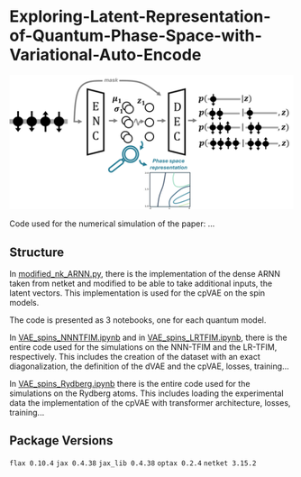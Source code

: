 # Exploring-Latent-Representation-of-Quantum-Phase-Space-with-Variational-Auto-Encode

![Image](spinVAE_schema_archi2.png)


Code used for the numerical simulation of the paper: ...




## Structure

In [modified_nk_ARNN.py](https://github.com/PaulinDS/Exploring-Latent-Representation-of-Quantum-Phase-Space-with-Variational-Auto-Encode/blob/main/modified_nk_ARNN.py), there is the implementation of the dense ARNN taken from netket and modified to be able to take additional inputs, the latent vectors. This implementation is used for the cpVAE on the spin models.

The code is presented as 3 notebooks, one for each quantum model.

In  [VAE_spins_NNNTFIM.ipynb](https://github.com/PaulinDS/Exploring-Latent-Representation-of-Quantum-Phase-Space-with-Variational-Auto-Encode/blob/main/VAE_spins_NNNTFIM.ipynb) and in  [VAE_spins_LRTFIM.ipynb](https://github.com/PaulinDS/Exploring-Latent-Representation-of-Quantum-Phase-Space-with-Variational-Auto-Encode/blob/main/VAE_spins_LRTFIM.ipynb), there is the entire code used for the simulations on the NNN-TFIM and the LR-TFIM, respectively. This includes the creation of the dataset with an exact diagonalization, the definition of the dVAE and the cpVAE, losses, training...

In  [VAE_spins_Rydberg.ipynb](https://github.com/PaulinDS/Exploring-Latent-Representation-of-Quantum-Phase-Space-with-Variational-Auto-Encode/blob/main/VAE_spins_Rydberg.ipynb) there is the entire code used for the simulations on the Rydberg atoms. This includes loading the experimental data the implementation of the cpVAE with transformer architecture, losses, training...


## Package Versions

`flax 0.10.4`
`jax 0.4.38`
`jax_lib 0.4.38`
`optax 0.2.4`
`netket 3.15.2`




